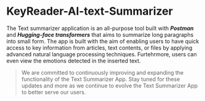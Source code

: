 # KeyReader-AI-text-Summarizer
The Text summarizer application is an all-purpose tool built with ***Postman*** and ***Hugging-face transformers*** that aims to summarize long paragraphs into small form. The app is built with the aim of enabling users to have quick access to key information from articles, text contents, or files by applying advanced natural language processing techniques. Furtehrmore, users can even view the emotions detected in the inserted text.

>We are committed to continuously improving and expanding the functionality of the Text Summarizer App. Stay tuned for these updates and more as we continue to evolve the Text Summarizer App to better serve our users.

